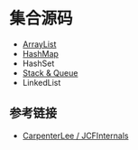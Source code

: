 # 集合源码

- [ArrayList](https://github.com/ceezyyy/backend-notes/blob/master/Java/collections/notes/arraylist.md)
- [HashMap](https://github.com/ceezyyy/backend-notes/blob/master/Java/collections/notes/hashmap.md)
- HashSet
- [Stack & Queue](https://github.com/ceezyyy/backend-notes/blob/master/Java/collections/notes/stackAndQueue.md)
- LinkedList

## 参考链接

- [CarpenterLee / JCFInternals](https://github.com/CarpenterLee/JCFInternals)